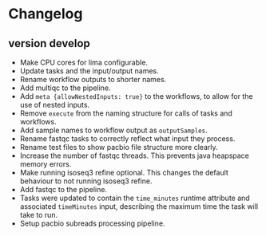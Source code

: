 Changelog
==========

<!--
Newest changes should be on top.

This document is user facing. Please word the changes in such a way
that users understand how the changes affect the new version.
-->

version develop
---------------------------
+ Make CPU cores for lima configurable.
+ Update tasks and the input/output names.
+ Rename workflow outputs to shorter names.
+ Add multiqc to the pipeline.
+ Add `meta {allowNestedInputs: true}` to the workflows, to allow for the use
  of nested inputs.
+ Remove `execute` from the naming structure for calls of tasks and workflows.
+ Add sample names to workflow output as `outputSamples`.
+ Rename fastqc tasks to correctly reflect what input they process.
+ Rename test files to show pacbio file structure more clearly.
+ Increase the number of fastqc threads. This prevents java heapspace memory
  errors.
+ Make running isoseq3 refine optional. This changes the default behaviour
  to not running isoseq3 refine.
+ Add fastqc to the pipeline.
+ Tasks were updated to contain the `time_minutes` runtime attribute and
  associated `timeMinutes` input, describing the maximum time the task will
  take to run.
+ Setup pacbio subreads processing pipeline.
